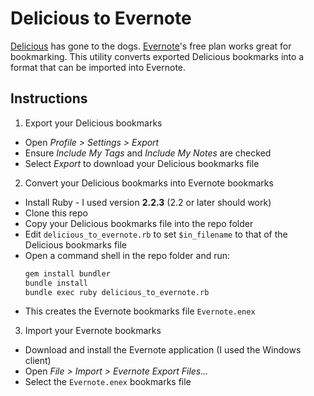 # Delicious to Evernote
[Delicious](http://del.icio.us/) has gone to the dogs. [Evernote](http://evernote.com)'s free plan works great for bookmarking. This utility converts exported Delicious bookmarks into a format that can be imported into Evernote.

## Instructions
1. Export your Delicious bookmarks
  * Open *Profile > Settings > Export*
  * Ensure *Include My Tags* and *Include My Notes* are checked
  * Select *Export* to download your Delicious bookmarks file
2. Convert your Delicious bookmarks into Evernote bookmarks
  * Install Ruby - I used version **2.2.3** (2.2 or later should work)
  * Clone this repo
  * Copy your Delicious bookmarks file into the repo folder
  * Edit `delicious_to_evernote.rb` to set `$in_filename` to that of the Delicious bookmarks file
  * Open a command shell in the repo folder and run:
    ```sh
    gem install bundler
    bundle install
    bundle exec ruby delicious_to_evernote.rb
	```
  * This creates the Evernote bookmarks file `Evernote.enex`
3. Import your Evernote bookmarks
  * Download and install the Evernote application (I used the Windows client)
  * Open *File > Import > Evernote Export Files...*
  * Select the `Evernote.enex` bookmarks file
